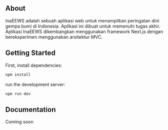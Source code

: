 ## About
InaEEWS adalah sebuah aplikasi web untuk menampilkan peringatan dini gempa bumi di Indonesia. Aplikasi ini dibuat untuk memenuhi tugas akhir. Aplikasi InaEEWS dikembangkan menggunakan framework Next.js dengan bereksperimen menggunakan arsitektur MVC.

## Getting Started

First, install dependencies:

```bash
npm install
```

run the development server:

```bash
npm run dev
```

## Documentation
Coming soon
